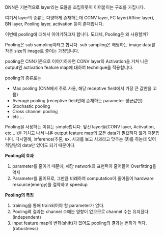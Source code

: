 DNN은 기본적으로 layer라는 모듈을 조립하듯이 이어붙이는 구조를 가집니다.

여기서 layer의 종류는 다양하게 존재하는데 CONV layer, FC layer(Affine layer), BN layer, Pooling layer, activation 등이 존재합니다.

이번에 pooling에 대해서 이야기하고자 합니다.
도대체, Pooling은 왜 사용할까?

Pooling은 sub sampling이라고 합니다.
sub sampling은 해당하는 image data를 작은 size의 image로 줄이는 과정입니다.

pooling은 CNN기준으로 이야기하자면 CONV layer와 Activation을 거쳐 나온 output인 activation feature map에 대하여 technique을 적용합니다.

pooling의 종류로는

- Max pooling (CNN에서 주로 사용, 해당 receptive field에서 가장 큰 값만을 고름)
- Average pooling (receptive field안에 존재하는 parameter 평균값만)
- Stochastic pooling
- Cross channel pooling
- etc ...

Pooling을 사용하는 이유는 simple합니다.
앞선 layer들(CONV layer, Activation, etc... )을 거치고 나서 나온 output feature map의 모든 data가 필요하지 않기 때문입니다.
다시말해, inference(추론, ex. 사과를 보고 사과라고 맞추는 것)를 하는데 있어 적당량의 data만 있어도 되기 때문이다.

**Pooling의 효과**

1. parameter를 줄이기 때문에, 해당 network의 표현력이 줄어들어 Overfitting을 억제
2. Parameter를 줄이므로, 그만큼 비례하여 computation이 줄어들어 hardware resource(energy)를 절약하고 speedup

**Pooling의 특징**

1. training을 통해 train되어야 할 parameter가 없다.
2. Pooling의 결과는 channel 수에는 영향이 없으므로 channel 수는 유지된다. (independent)
3. input feature map에 변화(shift)가 있어도 pooling의 결과는 변화가 적다. (robustness)
